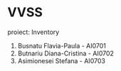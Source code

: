 # VVSS
proiect: Inventory
1. Busnatu Flavia-Paula - AI0701
2. Butnariu Diana-Cristina - AI0702
3. Asimionesei Stefana - AI0703
